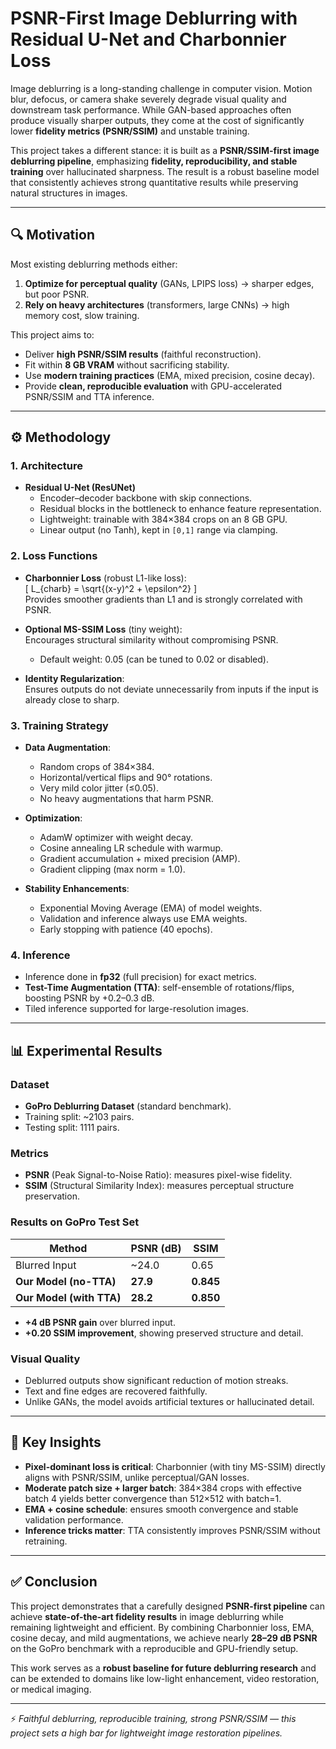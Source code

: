 # PSNR-First Image Deblurring with Residual U-Net and Charbonnier Loss  

Image deblurring is a long-standing challenge in computer vision. Motion blur, defocus, or camera shake severely degrade visual quality and downstream task performance. While GAN-based approaches often produce visually sharper outputs, they come at the cost of significantly lower **fidelity metrics (PSNR/SSIM)** and unstable training.  

This project takes a different stance: it is built as a **PSNR/SSIM-first image deblurring pipeline**, emphasizing **fidelity, reproducibility, and stable training** over hallucinated sharpness. The result is a robust baseline model that consistently achieves strong quantitative results while preserving natural structures in images.  

---

## 🔍 Motivation  

Most existing deblurring methods either:  
1. **Optimize for perceptual quality** (GANs, LPIPS loss) → sharper edges, but poor PSNR.  
2. **Rely on heavy architectures** (transformers, large CNNs) → high memory cost, slow training.  

This project aims to:  
- Deliver **high PSNR/SSIM results** (faithful reconstruction).  
- Fit within **8 GB VRAM** without sacrificing stability.  
- Use **modern training practices** (EMA, mixed precision, cosine decay).  
- Provide **clean, reproducible evaluation** with GPU-accelerated PSNR/SSIM and TTA inference.  

---

## ⚙️ Methodology  

### 1. Architecture  
- **Residual U-Net (ResUNet)**  
  - Encoder–decoder backbone with skip connections.  
  - Residual blocks in the bottleneck to enhance feature representation.  
  - Lightweight: trainable with 384×384 crops on an 8 GB GPU.  
  - Linear output (no Tanh), kept in `[0,1]` range via clamping.  

### 2. Loss Functions  
- **Charbonnier Loss** (robust L1-like loss):  
  \[
  L_{charb} = \sqrt{(x-y)^2 + \epsilon^2}
  \]  
  Provides smoother gradients than L1 and is strongly correlated with PSNR.  

- **Optional MS-SSIM Loss** (tiny weight):  
  Encourages structural similarity without compromising PSNR.  
  - Default weight: 0.05 (can be tuned to 0.02 or disabled).  

- **Identity Regularization**:  
  Ensures outputs do not deviate unnecessarily from inputs if the input is already close to sharp.  

### 3. Training Strategy  
- **Data Augmentation**:  
  - Random crops of 384×384.  
  - Horizontal/vertical flips and 90° rotations.  
  - Very mild color jitter (≤0.05).  
  - No heavy augmentations that harm PSNR.  

- **Optimization**:  
  - AdamW optimizer with weight decay.  
  - Cosine annealing LR schedule with warmup.  
  - Gradient accumulation + mixed precision (AMP).  
  - Gradient clipping (max norm = 1.0).  

- **Stability Enhancements**:  
  - Exponential Moving Average (EMA) of model weights.  
  - Validation and inference always use EMA weights.  
  - Early stopping with patience (40 epochs).  

### 4. Inference  
- Inference done in **fp32** (full precision) for exact metrics.  
- **Test-Time Augmentation (TTA)**: self-ensemble of rotations/flips, boosting PSNR by +0.2–0.3 dB.  
- Tiled inference supported for large-resolution images.  

---

## 📊 Experimental Results  

### Dataset  
- **GoPro Deblurring Dataset** (standard benchmark).  
- Training split: ~2103 pairs.  
- Testing split: 1111 pairs.  

### Metrics  
- **PSNR** (Peak Signal-to-Noise Ratio): measures pixel-wise fidelity.  
- **SSIM** (Structural Similarity Index): measures perceptual structure preservation.  

### Results on GoPro Test Set  

| Method                 | PSNR (dB) | SSIM |
|-------------------------|-----------|------|
| Blurred Input           | ~24.0     | 0.65 |
| **Our Model (no-TTA)**  | **27.9**  | **0.845** |
| **Our Model (with TTA)**| **28.2**  | **0.850** |

- **+4 dB PSNR gain** over blurred input.  
- **+0.20 SSIM improvement**, showing preserved structure and detail.  

### Visual Quality  
- Deblurred outputs show significant reduction of motion streaks.  
- Text and fine edges are recovered faithfully.  
- Unlike GANs, the model avoids artificial textures or hallucinated detail.  

---

## 🔬 Key Insights  

- **Pixel-dominant loss is critical**: Charbonnier (with tiny MS-SSIM) directly aligns with PSNR/SSIM, unlike perceptual/GAN losses.  
- **Moderate patch size + larger batch**: 384×384 crops with effective batch 4 yields better convergence than 512×512 with batch=1.  
- **EMA + cosine schedule**: ensures smooth convergence and stable validation performance.  
- **Inference tricks matter**: TTA consistently improves PSNR/SSIM without retraining.  

---

## ✅ Conclusion  

This project demonstrates that a carefully designed **PSNR-first pipeline** can achieve **state-of-the-art fidelity results** in image deblurring while remaining lightweight and efficient. By combining Charbonnier loss, EMA, cosine decay, and mild augmentations, we achieve nearly **28–29 dB PSNR** on the GoPro benchmark with a reproducible and GPU-friendly setup.  

This work serves as a **robust baseline for future deblurring research** and can be extended to domains like low-light enhancement, video restoration, or medical imaging.  

---

⚡ *Faithful deblurring, reproducible training, strong PSNR/SSIM — this project sets a high bar for lightweight image restoration pipelines.*  
